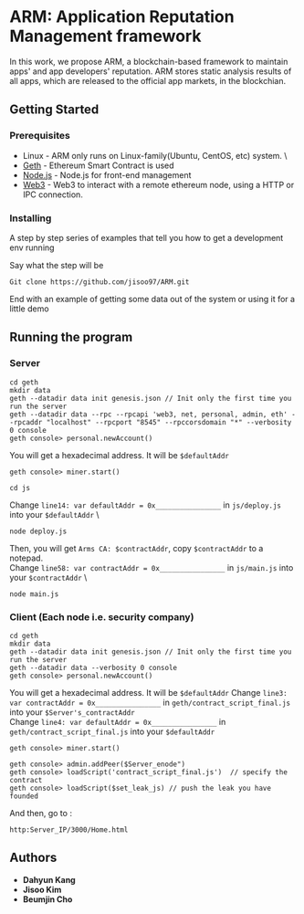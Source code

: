 # ARM: Application Reputation Management framework
In this work, we propose ARM, a blockchain-based framework to maintain apps' and app developers' reputation.
ARM stores static analysis results of all apps, which are released to the official app markets, in the blockchian.

## Getting Started

### Prerequisites
* Linux - ARM only runs on Linux-family(Ubuntu, CentOS, etc) system. \\
* [Geth](https://github.com/ethereum/go-ethereum/wiki/geth) - Ethereum Smart Contract is used
* [Node.js](https://nodejs.org/ko/) - Node.js for front-end management
* [Web3](https://web3js.readthedocs.io/en/1.0/) - Web3 to interact with a remote ethereum node, using a HTTP or IPC connection.

### Installing

A step by step series of examples that tell you how to get a development env running

Say what the step will be

```
Git clone https://github.com/jisoo97/ARM.git
```

End with an example of getting some data out of the system or using it for a little demo

## Running the program

### Server
```
cd geth
mkdir data
geth --datadir data init genesis.json // Init only the first time you run the server
geth --datadir data --rpc --rpcapi 'web3, net, personal, admin, eth' --rpcaddr "localhost" --rpcport "8545" --rpccorsdomain "*" --verbosity 0 console
geth console> personal.newAccount()
```
You will get a hexadecimal address. It will be ```$defaultAddr```
```
geth console> miner.start()
```
```
cd js
```
Change ```line14: var defaultAddr = 0x________________``` in ```js/deploy.js``` into your ```$defaultAddr``` \

```
node deploy.js
```
Then, you will get ```Arms CA: $contractAddr```, copy ```$contractAddr``` to a notepad. \
Change ```line58: var contractAddr = 0x________________``` in ```js/main.js``` into your ```$contractAddr``` \

```
node main.js
```

### Client (Each node i.e. security company)

```
cd geth
mkdir data
geth --datadir data init genesis.json // Init only the first time you run the server
geth --datadir data --verbosity 0 console
geth console> personal.newAccount()
```
You will get a hexadecimal address. It will be ```$defaultAddr```
Change ```line3: var contractAddr = 0x________________``` in ```geth/contract_script_final.js``` into your ```$Server's_contractAddr``` \
Change ```line4: var defaultAddr = 0x________________``` in ```geth/contract_script_final.js``` into your ```$defaultAddr```

```
geth console> miner.start()
```

```
geth console> admin.addPeer($Server_enode")
geth console> loadScript('contract_script_final.js')  // specify the contract
geth console> loadScript($set_leak_js) // push the leak you have founded
```
And then, go to :
```
http:Server_IP/3000/Home.html
```
## Authors

* **Dahyun Kang**
* **Jisoo Kim**
* **Beumjin Cho**
